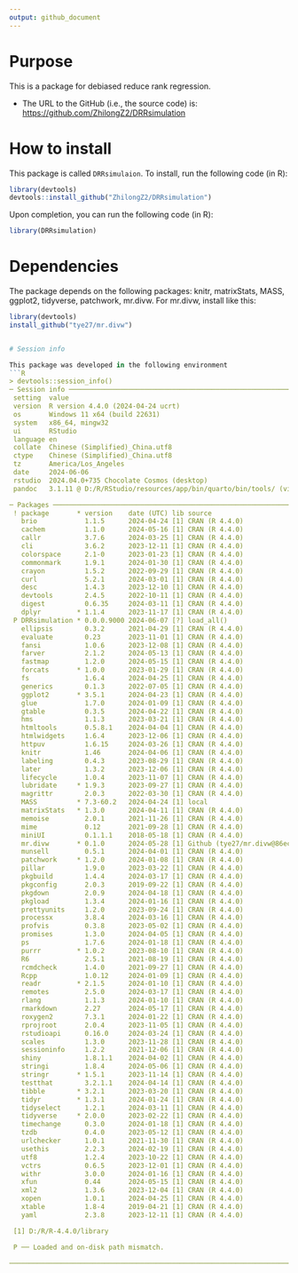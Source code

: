 ```yaml
---
output: github_document
---
```


# Purpose

This is a package for debiased reduce rank regression.

- The URL to the GitHub (i.e., the source code) is: https://github.com/ZhilongZ2/DRRsimulation

# How to install
This package is called `DRRsimulaion`. To install, run the following code (in R):

```R
library(devtools)
devtools::install_github("ZhilongZ2/DRRsimulation")
```

Upon completion, you can run the following code (in R):
```R
library(DRRsimulation)
```

# Dependencies

The package depends on the following packages: knitr, matrixStats, MASS, ggplot2, tidyverse, patchwork, mr.divw. For mr.divw, install like this:

```R
library(devtools)
install_github("tye27/mr.divw")


# Session info

This package was developed in the following environment
```R
> devtools::session_info()
─ Session info ──────────────────────────────────────────────────────────────────────────────────────────────
 setting  value
 version  R version 4.4.0 (2024-04-24 ucrt)
 os       Windows 11 x64 (build 22631)
 system   x86_64, mingw32
 ui       RStudio
 language en
 collate  Chinese (Simplified)_China.utf8
 ctype    Chinese (Simplified)_China.utf8
 tz       America/Los_Angeles
 date     2024-06-06
 rstudio  2024.04.0+735 Chocolate Cosmos (desktop)
 pandoc   3.1.11 @ D:/R/RStudio/resources/app/bin/quarto/bin/tools/ (via rmarkdown)

─ Packages ──────────────────────────────────────────────────────────────────────────────────────────────────
 ! package       * version    date (UTC) lib source
   brio            1.1.5      2024-04-24 [1] CRAN (R 4.4.0)
   cachem          1.1.0      2024-05-16 [1] CRAN (R 4.4.0)
   callr           3.7.6      2024-03-25 [1] CRAN (R 4.4.0)
   cli             3.6.2      2023-12-11 [1] CRAN (R 4.4.0)
   colorspace      2.1-0      2023-01-23 [1] CRAN (R 4.4.0)
   commonmark      1.9.1      2024-01-30 [1] CRAN (R 4.4.0)
   crayon          1.5.2      2022-09-29 [1] CRAN (R 4.4.0)
   curl            5.2.1      2024-03-01 [1] CRAN (R 4.4.0)
   desc            1.4.3      2023-12-10 [1] CRAN (R 4.4.0)
   devtools        2.4.5      2022-10-11 [1] CRAN (R 4.4.0)
   digest          0.6.35     2024-03-11 [1] CRAN (R 4.4.0)
   dplyr         * 1.1.4      2023-11-17 [1] CRAN (R 4.4.0)
 P DRRsimulation * 0.0.0.9000 2024-06-07 [?] load_all()
   ellipsis        0.3.2      2021-04-29 [1] CRAN (R 4.4.0)
   evaluate        0.23       2023-11-01 [1] CRAN (R 4.4.0)
   fansi           1.0.6      2023-12-08 [1] CRAN (R 4.4.0)
   farver          2.1.2      2024-05-13 [1] CRAN (R 4.4.0)
   fastmap         1.2.0      2024-05-15 [1] CRAN (R 4.4.0)
   forcats       * 1.0.0      2023-01-29 [1] CRAN (R 4.4.0)
   fs              1.6.4      2024-04-25 [1] CRAN (R 4.4.0)
   generics        0.1.3      2022-07-05 [1] CRAN (R 4.4.0)
   ggplot2       * 3.5.1      2024-04-23 [1] CRAN (R 4.4.0)
   glue            1.7.0      2024-01-09 [1] CRAN (R 4.4.0)
   gtable          0.3.5      2024-04-22 [1] CRAN (R 4.4.0)
   hms             1.1.3      2023-03-21 [1] CRAN (R 4.4.0)
   htmltools       0.5.8.1    2024-04-04 [1] CRAN (R 4.4.0)
   htmlwidgets     1.6.4      2023-12-06 [1] CRAN (R 4.4.0)
   httpuv          1.6.15     2024-03-26 [1] CRAN (R 4.4.0)
   knitr           1.46       2024-04-06 [1] CRAN (R 4.4.0)
   labeling        0.4.3      2023-08-29 [1] CRAN (R 4.4.0)
   later           1.3.2      2023-12-06 [1] CRAN (R 4.4.0)
   lifecycle       1.0.4      2023-11-07 [1] CRAN (R 4.4.0)
   lubridate     * 1.9.3      2023-09-27 [1] CRAN (R 4.4.0)
   magrittr        2.0.3      2022-03-30 [1] CRAN (R 4.4.0)
   MASS          * 7.3-60.2   2024-04-24 [1] local
   matrixStats   * 1.3.0      2024-04-11 [1] CRAN (R 4.4.0)
   memoise         2.0.1      2021-11-26 [1] CRAN (R 4.4.0)
   mime            0.12       2021-09-28 [1] CRAN (R 4.4.0)
   miniUI          0.1.1.1    2018-05-18 [1] CRAN (R 4.4.0)
   mr.divw       * 0.1.0      2024-05-28 [1] Github (tye27/mr.divw@86ec1b8)
   munsell         0.5.1      2024-04-01 [1] CRAN (R 4.4.0)
   patchwork     * 1.2.0      2024-01-08 [1] CRAN (R 4.4.0)
   pillar          1.9.0      2023-03-22 [1] CRAN (R 4.4.0)
   pkgbuild        1.4.4      2024-03-17 [1] CRAN (R 4.4.0)
   pkgconfig       2.0.3      2019-09-22 [1] CRAN (R 4.4.0)
   pkgdown         2.0.9      2024-04-18 [1] CRAN (R 4.4.0)
   pkgload         1.3.4      2024-01-16 [1] CRAN (R 4.4.0)
   prettyunits     1.2.0      2023-09-24 [1] CRAN (R 4.4.0)
   processx        3.8.4      2024-03-16 [1] CRAN (R 4.4.0)
   profvis         0.3.8      2023-05-02 [1] CRAN (R 4.4.0)
   promises        1.3.0      2024-04-05 [1] CRAN (R 4.4.0)
   ps              1.7.6      2024-01-18 [1] CRAN (R 4.4.0)
   purrr         * 1.0.2      2023-08-10 [1] CRAN (R 4.4.0)
   R6              2.5.1      2021-08-19 [1] CRAN (R 4.4.0)
   rcmdcheck       1.4.0      2021-09-27 [1] CRAN (R 4.4.0)
   Rcpp            1.0.12     2024-01-09 [1] CRAN (R 4.4.0)
   readr         * 2.1.5      2024-01-10 [1] CRAN (R 4.4.0)
   remotes         2.5.0      2024-03-17 [1] CRAN (R 4.4.0)
   rlang           1.1.3      2024-01-10 [1] CRAN (R 4.4.0)
   rmarkdown       2.27       2024-05-17 [1] CRAN (R 4.4.0)
   roxygen2        7.3.1      2024-01-22 [1] CRAN (R 4.4.0)
   rprojroot       2.0.4      2023-11-05 [1] CRAN (R 4.4.0)
   rstudioapi      0.16.0     2024-03-24 [1] CRAN (R 4.4.0)
   scales          1.3.0      2023-11-28 [1] CRAN (R 4.4.0)
   sessioninfo     1.2.2      2021-12-06 [1] CRAN (R 4.4.0)
   shiny           1.8.1.1    2024-04-02 [1] CRAN (R 4.4.0)
   stringi         1.8.4      2024-05-06 [1] CRAN (R 4.4.0)
   stringr       * 1.5.1      2023-11-14 [1] CRAN (R 4.4.0)
   testthat        3.2.1.1    2024-04-14 [1] CRAN (R 4.4.0)
   tibble        * 3.2.1      2023-03-20 [1] CRAN (R 4.4.0)
   tidyr         * 1.3.1      2024-01-24 [1] CRAN (R 4.4.0)
   tidyselect      1.2.1      2024-03-11 [1] CRAN (R 4.4.0)
   tidyverse     * 2.0.0      2023-02-22 [1] CRAN (R 4.4.0)
   timechange      0.3.0      2024-01-18 [1] CRAN (R 4.4.0)
   tzdb            0.4.0      2023-05-12 [1] CRAN (R 4.4.0)
   urlchecker      1.0.1      2021-11-30 [1] CRAN (R 4.4.0)
   usethis         2.2.3      2024-02-19 [1] CRAN (R 4.4.0)
   utf8            1.2.4      2023-10-22 [1] CRAN (R 4.4.0)
   vctrs           0.6.5      2023-12-01 [1] CRAN (R 4.4.0)
   withr           3.0.0      2024-01-16 [1] CRAN (R 4.4.0)
   xfun            0.44       2024-05-15 [1] CRAN (R 4.4.0)
   xml2            1.3.6      2023-12-04 [1] CRAN (R 4.4.0)
   xopen           1.0.1      2024-04-25 [1] CRAN (R 4.4.0)
   xtable          1.8-4      2019-04-21 [1] CRAN (R 4.4.0)
   yaml            2.3.8      2023-12-11 [1] CRAN (R 4.4.0)

 [1] D:/R/R-4.4.0/library

 P ── Loaded and on-disk path mismatch.

────────────────────────────────────────────────────────────────────────────────────────────────────────────
```
